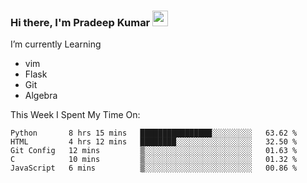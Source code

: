 ### Hi there, I'm Pradeep Kumar <img src="https://media.giphy.com/media/Yrfa3vPYjWDwlEfvHw/giphy.gif" width="25px">

I’m currently Learning
 - vim
 - Flask
 - Git
 - Algebra

This Week I Spent My Time On:
<!--START_SECTION:waka-->
```text
Python       8 hrs 15 mins   ████████████████░░░░░░░░░   63.62 % 
HTML         4 hrs 12 mins   ████████░░░░░░░░░░░░░░░░░   32.50 % 
Git Config   12 mins         ▒░░░░░░░░░░░░░░░░░░░░░░░░   01.63 % 
C            10 mins         ▒░░░░░░░░░░░░░░░░░░░░░░░░   01.32 % 
JavaScript   6 mins          ▒░░░░░░░░░░░░░░░░░░░░░░░░   00.86 % 
```
<!--END_SECTION:waka-->

